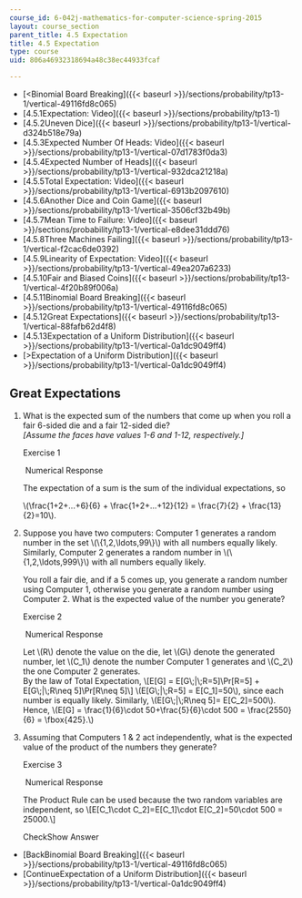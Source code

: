 ```yaml
---
course_id: 6-042j-mathematics-for-computer-science-spring-2015
layout: course_section
parent_title: 4.5 Expectation
title: 4.5 Expectation
type: course
uid: 806a46932318694a48c38ec44933fcaf

---
```


*   [<Binomial Board Breaking]({{< baseurl >}}/sections/probability/tp13-1/vertical-49116fd8c065)
*   [4.5.1Expectation: Video]({{< baseurl >}}/sections/probability/tp13-1)
*   [4.5.2Uneven Dice]({{< baseurl >}}/sections/probability/tp13-1/vertical-d324b518e79a)
*   [4.5.3Expected Number Of Heads: Video]({{< baseurl >}}/sections/probability/tp13-1/vertical-07d1783f0da3)
*   [4.5.4Expected Number of Heads]({{< baseurl >}}/sections/probability/tp13-1/vertical-932dca21218a)
*   [4.5.5Total Expectation: Video]({{< baseurl >}}/sections/probability/tp13-1/vertical-6913b2097610)
*   [4.5.6Another Dice and Coin Game]({{< baseurl >}}/sections/probability/tp13-1/vertical-3506cf32b49b)
*   [4.5.7Mean Time to Failure: Video]({{< baseurl >}}/sections/probability/tp13-1/vertical-e8dee31ddd76)
*   [4.5.8Three Machines Failing]({{< baseurl >}}/sections/probability/tp13-1/vertical-f2cac6de0392)
*   [4.5.9Linearity of Expectation: Video]({{< baseurl >}}/sections/probability/tp13-1/vertical-49ea207a6233)
*   [4.5.10Fair and Biased Coins]({{< baseurl >}}/sections/probability/tp13-1/vertical-4f20b89f006a)
*   [4.5.11Binomial Board Breaking]({{< baseurl >}}/sections/probability/tp13-1/vertical-49116fd8c065)
*   [4.5.12Great Expectations]({{< baseurl >}}/sections/probability/tp13-1/vertical-88fafb62d4f8)
*   [4.5.13Expectation of a Uniform Distribution]({{< baseurl >}}/sections/probability/tp13-1/vertical-0a1dc9049ff4)
*   [\>Expectation of a Uniform Distribution]({{< baseurl >}}/sections/probability/tp13-1/vertical-0a1dc9049ff4)

Great Expectations
------------------

  

1.  What is the expected sum of the numbers that come up when you roll a fair 6-sided die and a fair 12-sided die?  
    _\[Assume the faces have values 1-6 and 1-12, respectively.\]_
    
    Exercise 1
    
    &nbsp;Numerical Response&nbsp;
    
    The expectation of a sum is the sum of the individual expectations, so
    
    \\(\\frac{1+2+...+6}{6} + \\frac{1+2+...+12}{12} = \\frac{7}{2} + \\frac{13}{2}=10\\).
    
  
3.  Suppose you have two computers: Computer 1 generates a random number in the set \\(\\{1,2,\\ldots,99\\}\\) with all numbers equally likely. Similarly, Computer 2 generates a random number in \\(\\{1,2,\\ldots,999\\}\\) with all numbers equally likely.
    
    You roll a fair die, and if a 5 comes up, you generate a random number using Computer 1, otherwise you generate a random number using Computer 2. What is the expected value of the number you generate?
    
    Exercise 2
    
    &nbsp;Numerical Response&nbsp;
    
    Let \\(R\\) denote the value on the die, let \\(G\\) denote the generated number, let \\(C\_1\\) denote the number Computer 1 generates and \\(C\_2\\) the one Computer 2 generates.  
    By the law of Total Expectation, \\\[E\[G\] = E\[G\\;|\\;R=5\]\\Pr\[R=5\] + E\[G\\;|\\;R\\neq 5\]\\Pr\[R\\neq 5\]\\\] \\(E\[G\\;|\\;R=5\] = E\[C\_1\]=50\\), since each number is equally likely. Similarly, \\(E\[G\\;|\\;R\\neq 5\]= E\[C\_2\]=500\\). Hence, \\(E\[G\] = \\frac{1}{6}\\cdot 50+\\frac{5}{6}\\cdot 500 = \\frac{2550}{6} = \\fbox{425}.\\)
    
  
5.  Assuming that Computers 1 & 2 act independently, what is the expected value of the product of the numbers they generate?  
    
    Exercise 3
    
    &nbsp;Numerical Response&nbsp;
    
    The Product Rule can be used because the two random variables are independent, so \\\[E\[C\_1\\cdot C\_2\]=E\[C\_1\]\\cdot E\[C\_2\]=50\\cdot 500 = 25000.\\\]
    
    CheckShow Answer
    

*   [BackBinomial Board Breaking]({{< baseurl >}}/sections/probability/tp13-1/vertical-49116fd8c065)
*   [ContinueExpectation of a Uniform Distribution]({{< baseurl >}}/sections/probability/tp13-1/vertical-0a1dc9049ff4)
